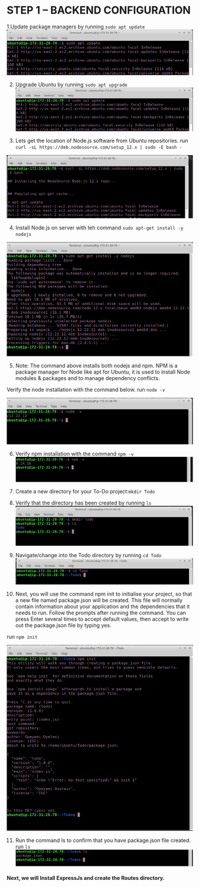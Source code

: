 # STEP 1 – BACKEND CONFIGURATION

1.Update package managers by running `sudo apt update`
![](assets/backend-config/update-package-manager.png)

2. Upgrade Ubuntu by running `sudo apt upgrade`
![](assets/backend-config/update-package-manager.png)

3. Lets get the location of Node.js software from Ubuntu repositories. run `curl -sL https://deb.nodesource.com/setup_12.x | sudo -E bash -`

![](assets/backend-config/locate-nodejs.png)

4. Install Node.js on server with teh command `sudo apt-get install -y nodejs`

![](assets/backend-config/install-nodejs.png)

5. Note: The command above installs both nodejs and npm. NPM is a package manager for Node like apt for Ubuntu, it is used to install Node modules & packages and to manage dependency conflicts.

Verify the node installation with the command below. run `node -v `

![](assets/backend-config/node-version.png)

6. Verify npm installation with the command `npm -v `
 ![](assets/backend-config/npm-version.png)

7. Create a new directory for your To-Do project:`mkdir Todo`

8. Verify that the directory has been created by running `ls`
  ![](assets/backend-config/make-verify-todo.png)

9. Navigate/change into the Todo directory by running `cd Todo`
![](assets/backend-config/cd-todo.png)

10. Next, you will use the command npm init to initialise your project, so that a new file named package.json will be created. This file will normally contain information about your application and the dependencies that it needs to run. Follow the prompts after running the command. You can press Enter several times to accept default values, then accept to write out the package.json file by typing yes.

run `npm init`

![](assets/backend-config/npm-init.png)

11. Run the command ls to confirm that you have package.json file created. run `ls`
![](assets/backend-config/package-json.png)

#### Next, we will Install ExpressJs and create the Routes directory.
